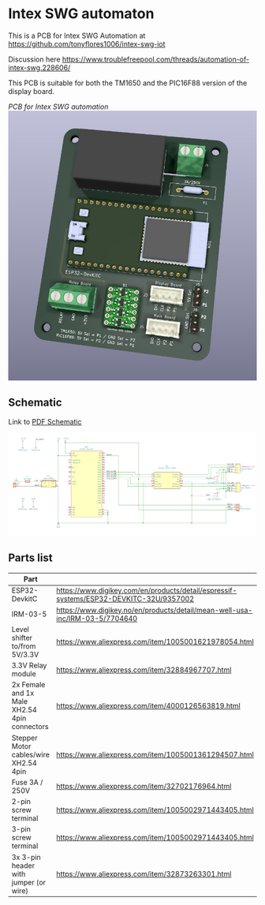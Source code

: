 # Intex SWG automaton

This is a PCB for Intex SWG Automation at
https://github.com/tonyflores1006/intex-swg-iot

Discussion here
https://www.troublefreepool.com/threads/automation-of-intex-swg.228606/

This PCB is suitable for both the TM1650 and the PIC16F88 version of the display board.

*PCB for Intex SWG automation*
![](docs/poster.png)


## Schematic

Link to [PDF Schematic](docs/intex-swg-pcb.pdf)

![Schematic](docs/schematic.png)


## Parts list

| Part            |             |
|-----------------|-------------|
| ESP32-DevkitC |  https://www.digikey.com/en/products/detail/espressif-systems/ESP32-DEVKITC-32U/9357002 | $1600 |
| IRM-03-5 | https://www.digikey.no/en/products/detail/mean-well-usa-inc/IRM-03-5/7704640 |
| Level shifter to/from 5V/3.3V | https://www.aliexpress.com/item/1005001621978054.html | 
| 3.3V Relay module | https://www.aliexpress.com/item/32884967707.html | 
| 2x Female and 1x Male XH2.54 4pin connectors | https://www.aliexpress.com/item/4000126563819.html | 
| Stepper Motor cables/wire XH2.54 4pin | https://www.aliexpress.com/item/1005001361294507.html |
| Fuse 3A / 250V | https://www.aliexpress.com/item/32702176964.html | 
| 2-pin screw terminal | https://www.aliexpress.com/item/1005002971443405.html  | 
| 3-pin screw terminal | https://www.aliexpress.com/item/1005002971443405.html  | 
| 3x 3-pin header with jumper (or wire) | https://www.aliexpress.com/item/32873263301.html  | 


